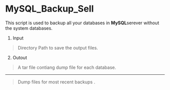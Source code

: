 # MySQL_Backup_Sell
This script is used to backup all your databases in **MySQL**serever without the system databases. 
1. Input
>Directory Path to save the output files.
2. Outout
>A tar file contiang dump file for each database.
---
>Dump files for most recent backups .
